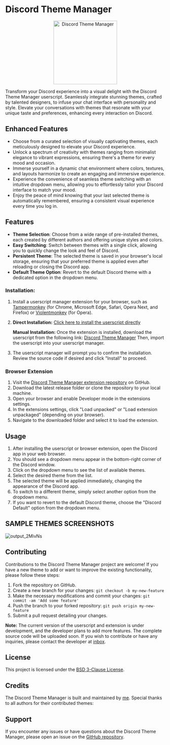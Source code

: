 # Discord Theme Manager

<p align="center">
  <img src="https://i.imgur.com/uyY7Dvb.png" alt="Discord Theme Manager" width="200">
</p>

Transform your Discord experience into a visual delight with the Discord Theme Manager userscript. Seamlessly integrate stunning themes, crafted by talented designers, to infuse your chat interface with personality and style. Elevate your conversations with themes that resonate with your unique taste and preferences, enhancing every interaction on Discord.

**Enhanced Features**
---------------------

*   Choose from a curated selection of visually captivating themes, each meticulously designed to elevate your Discord experience.
*   Unlock a spectrum of creativity with themes ranging from minimalist elegance to vibrant expressions, ensuring there's a theme for every mood and occasion.
*   Immerse yourself in a dynamic chat environment where colors, textures, and layouts harmonize to create an engaging and immersive experience.
*   Experience the convenience of seamless theme switching with an intuitive dropdown menu, allowing you to effortlessly tailor your Discord interface to match your mood.
*   Enjoy the peace of mind knowing that your last selected theme is automatically remembered, ensuring a consistent visual experience every time you log in.



## Features

- **Theme Selection**: Choose from a wide range of pre-installed themes, each created by different authors and offering unique styles and colors.
- **Easy Switching**: Switch between themes with a single click, allowing you to quickly change the look and feel of Discord.
- **Persistent Theme**: The selected theme is saved in your browser's local storage, ensuring that your preferred theme is applied even after reloading or closing the Discord app.
- **Default Theme Option**: Revert to the default Discord theme with a dedicated option in the dropdown menu.



### Installation:

1. Install a userscript manager extension for your browser, such as [Tampermonkey](https://www.tampermonkey.net/) (for Chrome, Microsoft Edge, Safari, Opera Next, and Firefox) or [Violentmonkey](https://violentmonkey.github.io/get-it/) (for Opera).

2. **Direct Installation:** [Click here to install the userscript directly](https://github.com/MrGovindDubey/DiscordThemeManager/raw/Master/Discord%20Theme%20Manger.user.js)

   **Manual Installation:** Once the extension is installed, download the userscript from the following link:
   [Discord Theme Manager](https://github.com/your-username/discord-theme-manager/raw/main/discord-theme-manager.user.js)
   Then, import the userscript into your userscript manager.

3. The userscript manager will prompt you to confirm the installation. Review the source code if desired and click "Install" to proceed.


### Browser Extension

1. Visit the [Discord Theme Manager extension repository](https://github.com/your-username/discord-theme-manager) on GitHub.
2. Download the latest release folder or clone the repository to your local machine.
3. Open your browser and enable Developer mode in the extensions settings.
4. In the extensions settings, click "Load unpacked" or "Load extension unpackaged" (depending on your browser).
5. Navigate to the downloaded folder and select it to load the extension.

## Usage

1. After installing the userscript or browser extension, open the Discord app in your web browser.
2. You should see a dropdown menu appear in the bottom-right corner of the Discord window.
3. Click on the dropdown menu to see the list of available themes.
4. Select the desired theme from the list.
5. The selected theme will be applied immediately, changing the appearance of the Discord app.
6. To switch to a different theme, simply select another option from the dropdown menu.
7. If you want to revert to the default Discord theme, choose the "Discord Default" option from the dropdown menu.


## SAMPLE THEMES SCREENSHOTS 
![output_2MivNs](https://github.com/MrGovindDubey/DiscordThemeManager/assets/118271775/5013af7f-3c44-4ff7-9e4a-8b26606d4104)


## Contributing

Contributions to the Discord Theme Manager project are welcome! If you have a new theme to add or want to improve the existing functionality, please follow these steps:

1. Fork the repository on GitHub.
2. Create a new branch for your changes: `git checkout -b my-new-feature`
3. Make the necessary modifications and commit your changes: `git commit -am 'Add some feature'`
4. Push the branch to your forked repository: `git push origin my-new-feature`
5. Submit a pull request detailing your changes.

**Note:** The current version of the userscript and extension is under development, and the developer plans to add more features. The complete source code will be uploaded soon. If you wish to contribute or have any inquiries, please contact the developer at [inbox](govinddubey661@gmail.com).

## License

This project is licensed under the [BSD 3-Clause License](LICENSE).

## Credits

The Discord Theme Manager is built and maintained by [me](https://www.linkedin.com/in/mr-govind-dubey/). Special thanks to all authors for their contributed themes:


## Support

If you encounter any issues or have questions about the Discord Theme Manager, please open an issue on the [GitHub repository](https://github.com/your-username/discord-theme-manager/issues).
